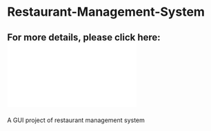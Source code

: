 # Restaurant-Management-System
## For more details, please click here: ![Report](optional_read_me.pdf)
A GUI project of restaurant management system
